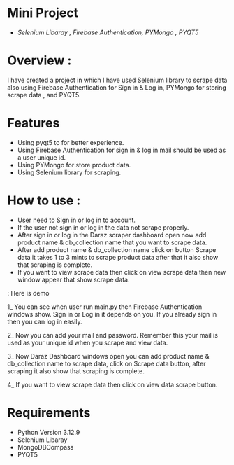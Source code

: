 # Mini Project 
- *Selenium Libaray , Firebase  Authentication, PYMongo , PYQT5*


# Overview :
I have created a project in which I have used Selenium library  to scrape data also using Firebase Authentication
 for Sign in & Log in, PYMongo for storing scrape data , and PYQT5.

# Features 
- Using pyqt5 to for better experience.
- Using Firebase Authentication for sign in & log in mail should be used as a user unique id. 
- Using PYMongo for store product data.
- Using Selenium library for scraping.

# How to use :
- User need to Sign in or log in to account.
- If the user not sign in or log in the data not scrape properly.
- After sign in or log in the Daraz scraper dashboard open now add product name & db_collection name that you want to scrape data.
- After add product name & db_collection name click on button Scrape data it takes 1 to 3 mints to scrape product data after that it also show that scraping is complete.
- If you want to view scrape data then click on view scrape data then new window appear that show scrape data.

 : Here is demo 

1_ You can see when user run main.py then Firebase Authentication windows show. Sign in or Log in it depends on you. If you already sign in then you can log in easily.


2_ Now you can add your mail and password. Remember this your mail is used as your unique id when you scrape and view data.


3_ Now Daraz Dashboard windows open you can add product name & db_collection name to scrape data, click on Scrape data button, after scraping it also show that scraping is complete.


4_ If you want to view scrape data then click on view data scrape button.

# Requirements
- Python Version 3.12.9
- Selenium Libaray 
- MongoDBCompass
- PYQT5



